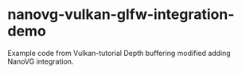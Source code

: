 # nanovg-vulkan-glfw-integration-demo
Example code from Vulkan-tutorial Depth buffering modified adding NanoVG integration.
